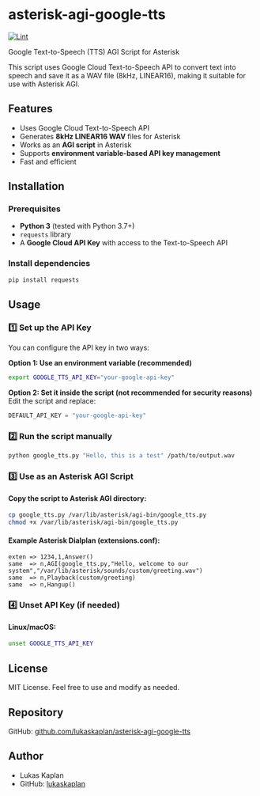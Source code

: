 # asterisk-agi-google-tts

[![Lint](https://github.com/lukaskaplan/asterisk-agi-google-tts/actions/workflows/lint.yml/badge.svg)](https://github.com/lukaskaplan/asterisk-agi-google-tts/actions/workflows/lint.yml)

Google Text-to-Speech (TTS) AGI Script for Asterisk

This script uses Google Cloud Text-to-Speech API to convert text into speech and save it as a WAV file (8kHz, LINEAR16), making it suitable for use with Asterisk AGI.

## Features

- Uses Google Cloud Text-to-Speech API
- Generates **8kHz LINEAR16 WAV** files for Asterisk
- Works as an **AGI script** in Asterisk
- Supports **environment variable-based API key management**
- Fast and efficient

## Installation

### Prerequisites

- **Python 3** (tested with Python 3.7+)
- `requests` library
- A **Google Cloud API Key** with access to the Text-to-Speech API

### Install dependencies

```sh
pip install requests
```

## Usage

### 1️⃣ Set up the API Key

You can configure the API key in two ways:

**Option 1: Use an environment variable (recommended)**

```sh
export GOOGLE_TTS_API_KEY="your-google-api-key"
```

**Option 2: Set it inside the script (not recommended for security reasons)** Edit the script and replace:

```python
DEFAULT_API_KEY = "your-google-api-key"
```

### 2️⃣ Run the script manually

```sh
python google_tts.py "Hello, this is a test" /path/to/output.wav
```

### 3️⃣ Use as an Asterisk AGI Script

#### Copy the script to Asterisk AGI directory:

```sh
cp google_tts.py /var/lib/asterisk/agi-bin/google_tts.py
chmod +x /var/lib/asterisk/agi-bin/google_tts.py
```

#### Example Asterisk Dialplan (extensions.conf):

```asterisk
exten => 1234,1,Answer()
same  => n,AGI(google_tts.py,"Hello, welcome to our system","/var/lib/asterisk/sounds/custom/greeting.wav")
same  => n,Playback(custom/greeting)
same  => n,Hangup()
```

### 4️⃣ Unset API Key (if needed)

#### Linux/macOS:

```sh
unset GOOGLE_TTS_API_KEY
```

## License

MIT License. Feel free to use and modify as needed.

## Repository

GitHub: [github.com/lukaskaplan/asterisk-agi-google-tts](https://github.com/lukaskaplan/asterisk-agi-google-tts)

## Author

- Lukas Kaplan
- GitHub: [lukaskaplan](https://github.com/lukaskaplan)

